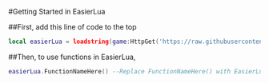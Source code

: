 #Getting Started in EasierLua

##First, add this line of code to the top
```lua
local easierLua = loadstring(game:HttpGet('https://raw.githubusercontent.com/choke-dev/easierlua/main/EasierLua.lua'))()
```

##Then, to use functions in EasierLua,
```lua
easierLua.FunctionNameHere() --Replace FunctionNameHere() with EasierLua functions
```
